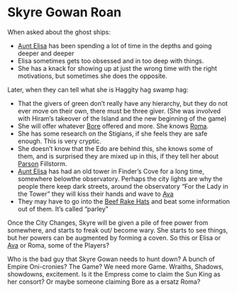 # Skyre Gowan Roan

When asked about the ghost ships:
 * [Aunt Elisa](/p/aunt_elsela) has been spending a lot of time in the depths and going deeper and deeper  
 * Elisa sometimes gets too obsessed and in too deep with things.    
 * She has a knack for showing up at just the wrong time with the right motivations, but sometimes she does the opposite.
    
Later, when they can tell what she is Haggity hag swamp hag: 

 * That the givers of green don’t really have any hierarchy, but they do not ever move on their own, there must be three giver. (She was involved with Hiram’s takeover of the Island and the new beginning of the game)   
 * She will offer whatever [Bore](/p/bore) offered and more. She knows [Roma](/p/roma).   
 * She has some research on the Stigians, if she feels they are safe enough. This is very cryptic.  
 * She doesn’t know that the Edo are behind this, she knows some of them, and is surprised they are mixed up in this, if they tell her about [Parson](/p/parson) Fillstorm.    
 * [Aunt Elisa](/p/aunt_elsela) has had an old tower in Finder’s Cove for a long time, somewhere belowthe observatory. Perhaps the city lights are why the people there keep dark streets, around the observatory “For the Lady in the Tower” they will kiss their hands and wave to [Ava](/p/ava)
 * They may have to go into the [Beef Rake Hats](/f/the_beef_rake_hats) and beat some information out of them. It’s called “parley”
    
Once the City Changes, Skyre will be given a pile of free power from somewhere, and starts to freak out/ become wary. She starts to see things, but her powers can be augmented by forming a coven. So this or Elisa or [Ava](/p/ava) or Roma, some of the Players?

Who is the bad guy that Skyre Gowan needs to hunt down? A bunch of Empire Oni-cronies? The Game? We need more Game. Wraiths, Shadows, showdowns, excitement. Is it the Empress come to claim the Sun King as her consort? Or maybe someone claiming Bore as a ersatz Roma?
